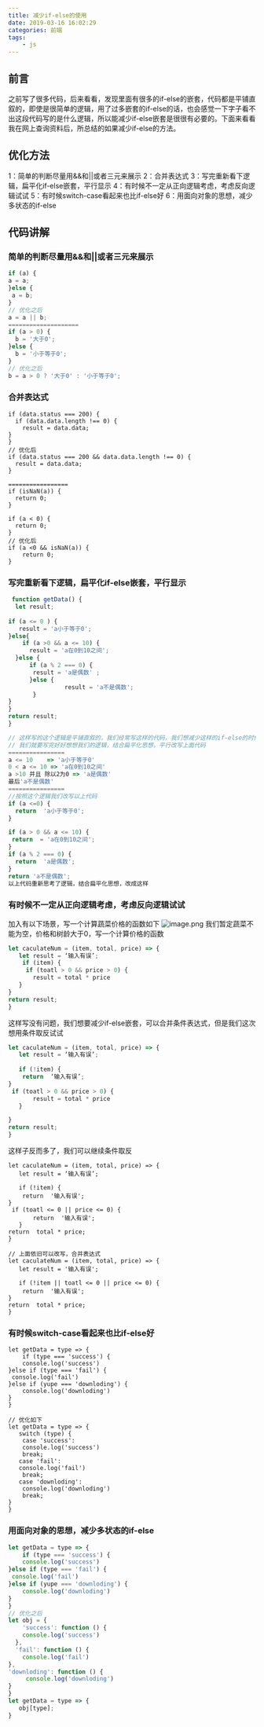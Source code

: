 ```yaml
---
title: 减少if-else的使用
date: 2019-03-16 16:02:29
categories: 前端
tags:
    - js
---
```

## 前言
之前写了很多代码，后来看看，发现里面有很多的if-else的嵌套，代码都是平铺直叙的，即使是很简单的逻辑，用了过多嵌套的if-else的话，也会感觉一下字子看不出这段代码写的是什么逻辑，所以能减少if-else嵌套是很很有必要的。下面来看看我在网上查询资料后，所总结的如果减少if-else的方法。
## 优化方法
1：简单的判断尽量用&&和||或者三元来展示
2：合并表达式
3：写完重新看下逻辑，扁平化if-else嵌套，平行显示
4：有时候不一定从正向逻辑考虑，考虑反向逻辑试试
5：有时候switch-case看起来也比if-else好
6：用面向对象的思想，减少多状态的if-else

## 代码讲解
### 简单的判断尽量用&&和||或者三元来展示
```javascript
if (a) {
a = a;
}else {
 a = b;
}
// 优化之后
a = a || b;
====================
if (a > 0) {
  b = '大于0';
}else {
  b = '小于等于0';
}
// 优化之后
b = a > 0 ? '大于0' : '小于等于0';
```
### 合并表达式
```jacvascript 
if (data.status === 200) {
  if (data.data.length !== 0) {
    result = data.data;
}
}
// 优化后
if (data.status === 200 && data.data.length !== 0) {
  result = data.data;
}

=================
if (isNaN(a)) {
  return 0;
}

if (a < 0) {
  return 0;
}
// 优化后
if (a <0 && isNaN(a)) {
    return 0;
}
```
### 写完重新看下逻辑，扁平化if-else嵌套，平行显示
```javascript 
 function getData() {
  let result;
  
if (a <= 0 ) {
   result = 'a小于等于0';
}else{
    if (a >0 && a <= 10) {
      result = 'a在0到10之间';
  }else {
      if (a % 2 === 0) {
       result = 'a是偶数' ;
      }else {
                result = 'a不是偶数';
       }
}
}
return result;
}

// 这样写的这个逻辑是平铺直叙的，我们经常写这样的代码，我们想减少这样的if-else的时候，
// 我们就要写完好好想想我们的逻辑，结合扁平化思想，平行改写上面代码
================
a <= 10    => 'a小于等于0'
0 < a <= 10 => 'a在0到10之间'
a >10 并且 除以2为0 => 'a是偶数'
最后'a不是偶数'
================
//按照这个逻辑我们改写以上代码
if (a <=0) {
  return  'a小于等于0';
}

if (a > 0 && a <= 10) {
 return  = 'a在0到10之间';
}
if (a % 2 === 0) {
  return  'a是偶数';
}
return 'a不是偶数';
以上代码重新思考了逻辑，结合扁平化思想，改成这样
 ```
### 有时候不一定从正向逻辑考虑，考虑反向逻辑试试
加入有以下场景，写一个计算蔬菜价格的函数如下
![image.png](https://upload-images.jianshu.io/upload_images/13805935-584bfa065db4ca02.png?imageMogr2/auto-orient/strip%7CimageView2/2/w/1240)
我们暂定蔬菜不能为空，价格和树龄大于0，写一个计算价格的函数
```javascript
let caculateNum = (item, total, price) => {
   let result = ‘输入有误’;
    if (item) {
     if (toatl > 0 && price > 0) {
       result = total * price
   }
}
return result;
}
```
这样写没有问题，我们想要减少if-else嵌套，可以合并条件表达式，但是我们这次想用条件取反试试
```javascript
let caculateNum = (item, total, price) => {
   let result = ‘输入有误’;
   
   if (!item) {
    return  ‘输入有误’;
}
 if (toatl > 0 && price > 0) {
       result = total * price
   }

}
return result;
}
```
这样子反而多了，我们可以继续条件取反
```jacvaript
let caculateNum = (item, total, price) => {
   let result = ‘输入有误’;
   
   if (!item) {
    return  '输入有误';
}
 if (toatl <= 0 || price <= 0) {
       return  '输入有误';
   }
return  total * price;
}

// 上面依旧可以改写，合并表达式
let caculateNum = (item, total, price) => {
   let result = '输入有误';
   
   if (!item || toatl <= 0 || price <= 0) {
    return  '输入有误';
}
return  total * price;
}
```
### 有时候switch-case看起来也比if-else好
```jacascript
let getData = type => {
    if (type === 'success') {
    console.log('success')
}else if (type === 'fail') {
 console.log('fail')
}else if (yupe === 'downloding') {
    console.log('downloding')
}
}

// 优化如下
let getData = type => {
   switch (type) {
    case 'success':
    console.log('success')
    break;
   case 'fail':
   console.log('fail')
    break;
   case 'downloding':
    console.log('downloding')
    break;
}
}
```
### 用面向对象的思想，减少多状态的if-else
```javascript
let getData = type => {
    if (type === 'success') {
    console.log('success')
}else if (type === 'fail') {
 console.log('fail')
}else if (yupe === 'downloding') {
    console.log('downloding')
}
}
// 优化之后
let obj = {
    'success': function () {
    console.log('success')
  },
  'fail': function () {
    console.log('fail')
},
'downloding': function () {
     console.log('downloding')
}
}
let getData = type => {
   obj[type];
}

```

